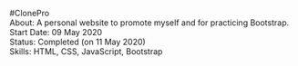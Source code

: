 #ClonePro <br>
About: A personal website to promote myself and for practicing Bootstrap. <br>
Start Date: 09 May 2020 <br>
Status: Completed (on 11 May 2020) <br>
Skills: HTML, CSS, JavaScript, Bootstrap

